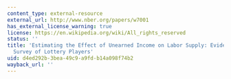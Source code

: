 ```yaml
---
content_type: external-resource
external_url: http://www.nber.org/papers/w7001
has_external_license_warning: true
license: https://en.wikipedia.org/wiki/All_rights_reserved
status: ''
title: 'Estimating the Effect of Unearned Income on Labor Supply: Evidence from a
  Survey of Lottery Players'
uid: d4ed292b-3bea-49c9-a9fd-b14a098f74b2
wayback_url: ''
---
```

